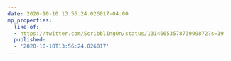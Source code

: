 ```yaml
---
date: 2020-10-10 13:56:24.026017-04:00
mp_properties:
  like-of:
  - https://twitter.com/ScribblingOn/status/1314665357873999872?s=19
  published:
  - '2020-10-10T13:56:24.026017'
---
```


